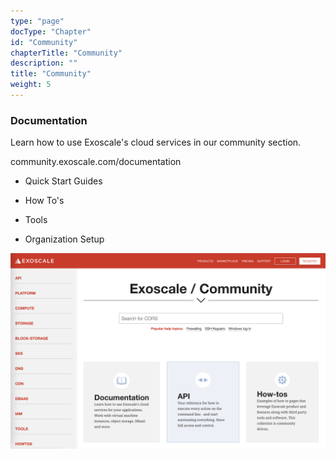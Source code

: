 ```yaml
---
type: "page"
docType: "Chapter"
id: "Community"
chapterTitle: "Community"
description: ""
title: "Community"
weight: 5
---
```



### Documentation

Learn how to use Exoscale's cloud services in our community section.

community.exoscale.com/documentation

- Quick Start Guides

- How To's

- Tools

- Organization Setup

![exoscale-community](exoscale-community.png)